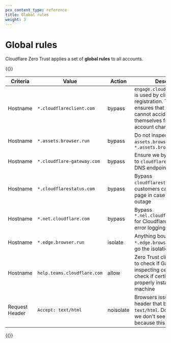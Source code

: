 ```yaml
---
pcx_content_type: reference
title: Global rules
weight: 3
---
```


# Global rules

Cloudflare Zero Trust applies a set of **global rules** to all accounts.

{{<table-wrap>}}

| Criteria       | Value                       | Action    | Description                                                                                                                                          |
| -------------- | --------------------------- | --------- | ---------------------------------------------------------------------------------------------------------------------------------------------------- |
| Hostname       | `*.cloudflareclient.com`    | bypass    |  `engage.cloudflareclient.com` is used by client for registration. This policy ensures that customers cannot accidentally block themselves from making account changes.                                                                                     |
| Hostname       | `*.assets.browser.run`      | bypass    | Do not inspect `assets.browser.run` or `*.assets.browser.run`                                                                                        |
| Hostname       | `*.cloudflare-gateway.com`  | bypass    | Ensure we bypass requests to `cloudflare-gateway.com` DNS endpoint                                                                                   |
| Hostname       | `*.cloudflarestatus.com`    | bypass    | Bypass `cloudflarestatus.com` so customers can reach the page in case of Gateway outage                                                              |
| Hostname       | `*.net.cloudflare.com`      | bypass    | Bypass `*.nel.cloudflarestatus.com` for Cloudflare's network error logging feature                                                                   |
| Hostname       | `*.edge.browser.run`        | isolate   | Anything bound for `*.edge.browser.run` needs to go the isolation browser                                                                            |
| Hostname       | `help.teams.cloudflare.com` | allow     | Zero Trust client will use this to check if Gateway is on by inspecting cert. Also will check if certificate is properly installed on client machine |
| Request Header | `Accept: text/html`         | noisolate | Browsers issue an `Accept:` header that begins with `text/html`. Do not isolate if we don't see such a header because this is not a browser          |

{{</table-wrap>}}
